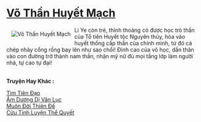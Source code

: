 <a href="https://truyenwiki.net/vo-than-huyet-mach.35280/" title="Võ Thần Huyết Mạch"><h1>Võ Thần Huyết Mạch</h1></a><div style="display:table"><img align="right" style="float: left; padding: 10px;" src="https://truyenwiki.net/a/img/str/src/35280.jpg" alt="Võ Thần Huyết Mạch">Li Ye còn trẻ, thỉnh thoảng có được học trò thần của Tổ tiên Huyết tộc Nguyên thủy, hòa vào huyết thống cấp thần của chính mình, từ đó cá chép nhảy cổng rồng bay lên như sao chổi! Đỉnh cao của võ học, dấn thân vào con đường trở thành nam thần, nhận mỹ nữ đủ mọi tầng lớp làm người nhà, tự cao tự đại!</div><p><br><b>Truyện Hay Khác :</b></p><a href="https://truyenwiki.net/tim-tien-dao.35565/" alt="Tìm Tiên Đạo">Tìm Tiên Đạo</a><br/><a href="https://github.com/nownovels/wikidich/tree/master/truyenhay/35654" alt="Âm Dương Dị Văn Lục">Âm Dương Dị Văn Lục</a><br/><a href="https://sangtacviet.wordpress.com/2020/10/22/muon-doi-thien-de/" alt="Muôn Đời Thiên Đế">Muôn Đời Thiên Đế</a><br/><a href="https://github.com/nownovels/wikidich/tree/master/truyenhay/36245" alt="Cửu Tinh Luyện Thể Quyết">Cửu Tinh Luyện Thể Quyết</a><br/>